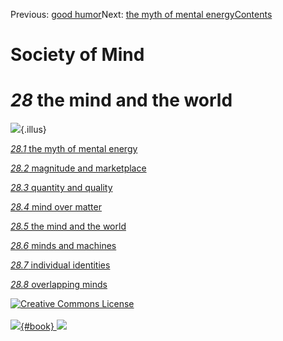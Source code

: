 <div class="chapnav">

<span class="prev">Previous: [good humor](./som-27.8.html)</span><span
class="next">Next: [the myth of mental
energy](./som-28.1.html)</span><span
class="contents">[Contents](index.html)</span>
<div class="titlebar">

Society of Mind
===============

</div>

</div>

*28* the mind and the world
===========================

![](./illus/ch28/28-1.png){.illus}

[*28.1* the myth of mental energy](som-28.1.html)

[*28.2* magnitude and marketplace](som-28.2.html)

[*28.3* quantity and quality](som-28.3.html)

[*28.4* mind over matter](som-28.4.html)

[*28.5* the mind and the world](som-28.5.html)

[*28.6* minds and machines](som-28.6.html)

[*28.7* individual identities](som-28.7.html)

[*28.8* overlapping minds](som-28.8.html)

<div class="footer">

[![Creative Commons
License](http://i.creativecommons.org/l/by-nc-sa/3.0/80x15.png)](http://creativecommons.org/licenses/by-nc-sa/3.0/deed.en_US)\
\
[![](./images/som_book.jpeg){#book}
![](./images/a_logo_17.gif)](http://www.amazon.com/gp/product/0671657135?ie=UTF8&camp=1789&creativeASIN=0671657135&linkCode=xm2&tag=marvinminsky)

</div>
